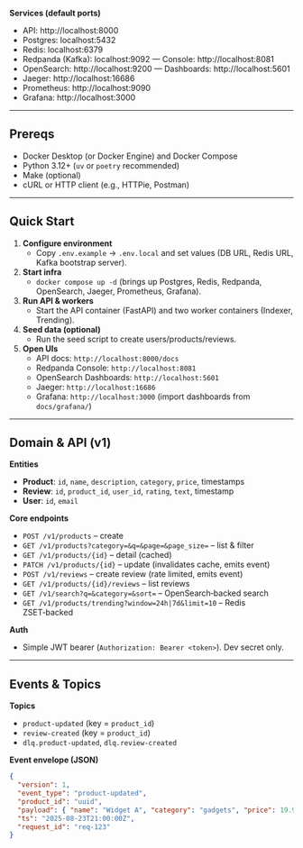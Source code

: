 
**Services (default ports)**
- API: http://localhost:8000
- Postgres: localhost:5432
- Redis: localhost:6379
- Redpanda (Kafka): localhost:9092 — Console: http://localhost:8081
- OpenSearch: http://localhost:9200 — Dashboards: http://localhost:5601
- Jaeger: http://localhost:16686
- Prometheus: http://localhost:9090
- Grafana: http://localhost:3000

---

## Prereqs

- Docker Desktop (or Docker Engine) and Docker Compose
- Python 3.12+ (`uv` or `poetry` recommended)
- Make (optional)
- cURL or HTTP client (e.g., HTTPie, Postman)

---

## Quick Start

1. **Configure environment**
   - Copy `.env.example` → `.env.local` and set values (DB URL, Redis URL, Kafka bootstrap server).
2. **Start infra**
   - `docker compose up -d` (brings up Postgres, Redis, Redpanda, OpenSearch, Jaeger, Prometheus, Grafana).
3. **Run API & workers**
   - Start the API container (FastAPI) and two worker containers (Indexer, Trending).
4. **Seed data (optional)**
   - Run the seed script to create users/products/reviews.
5. **Open UIs**
   - API docs: `http://localhost:8000/docs`
   - Redpanda Console: `http://localhost:8081`
   - OpenSearch Dashboards: `http://localhost:5601`
   - Jaeger: `http://localhost:16686`
   - Grafana: `http://localhost:3000` (import dashboards from `docs/grafana/`)

---

## Domain & API (v1)

**Entities**
- **Product**: `id`, `name`, `description`, `category`, `price`, timestamps
- **Review**: `id`, `product_id`, `user_id`, `rating`, `text`, timestamp
- **User**: `id`, `email`

**Core endpoints**
- `POST /v1/products` – create
- `GET /v1/products?category=&q=&page=&page_size=` – list & filter
- `GET /v1/products/{id}` – detail (cached)
- `PATCH /v1/products/{id}` – update (invalidates cache, emits event)
- `POST /v1/reviews` – create review (rate limited, emits event)
- `GET /v1/products/{id}/reviews` – list reviews
- `GET /v1/search?q=&category=&sort=` – OpenSearch‑backed search
- `GET /v1/products/trending?window=24h|7d&limit=10` – Redis ZSET‑backed

**Auth**
- Simple JWT bearer (`Authorization: Bearer <token>`). Dev secret only.

---

## Events & Topics

**Topics**
- `product-updated` (key = `product_id`)
- `review-created` (key = `product_id`)
- `dlq.product-updated`, `dlq.review-created`

**Event envelope (JSON)**
```json
{
  "version": 1,
  "event_type": "product-updated",
  "product_id": "uuid",
  "payload": { "name": "Widget A", "category": "gadgets", "price": 19.99 },
  "ts": "2025-08-23T21:00:00Z",
  "request_id": "req-123"
}
